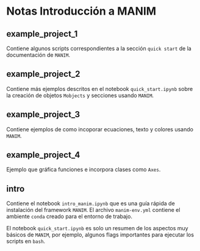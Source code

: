 # Notas Introducción a MANIM

## example\_project\_1
Contiene algunos scripts correspondientes a la sección `quick start` de la documentación de `MANIM`.

## example\_project\_2
Contiene más ejemplos descritos en el notebook `quick_start.ipynb` sobre la creación de objetos `Mobjects` y secciones usando `MANIM`.

## example\_project\_3
Contiene ejemplos de como incoporar ecuaciones, texto y colores usando `MANIM`.

## example\_project\_4
Ejemplo que gráfica funciones e incorpora clases como `Axes`. 

## intro
Contiene el notebook `intro_manim.ipynb` que es una guía rápida de instalación del framework `MANIM`. El archivo `manim-env.yml` contiene el ambiente `conda` creado para el entorno de trabajo. 

El notebook `quick_start.ipynb` es solo un resumen de los aspectos muy básicos de `MANIM`, por ejemplo, algunos flags importantes para ejecutar los scripts en `bash`.
